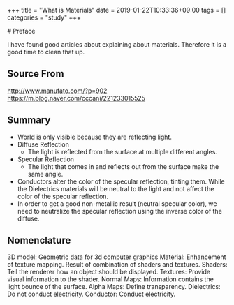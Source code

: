 +++
title = "What is Materials"
date = 2019-01-22T10:33:36+09:00
tags = []
categories = "study"
+++

<div class="description">
# Preface

I have found good articles about explaining about materials. Therefore it is a good time to clean that up.

## Source From

http://www.manufato.com/?p=902
https://m.blog.naver.com/cccani/221233015525

## Summary

- World is only visible because they are reflecting light.
- Diffuse Reflection
    - The light is reflected from the surface at multiple different angles.
- Specular Reflection
    - The light that comes in and reflects out from the surface make the same angle.
- Conductors alter the color of the specular reflection, tinting them. While the Dielectrics materials will be neutral to the light and not affect the color of the specular reflection.
- In order to get a good non-metallic result (neutral specular color), we need to neutralize the specular reflection using the inverse color of the diffuse.

## Nomenclature

3D model: Geometric data for 3d computer graphics
Material: Enhancement of texture mapping. Result of combination of shaders and textures. 
Shaders: Tell the renderer how an object should be displayed.
Textures: Provide visual information to the shader.
Normal Maps: Information contains the light bounce of the surface.
Alpha Maps: Define transparency.
Dielectrics: Do not conduct electricity.
Conductor: Conduct electricity.

